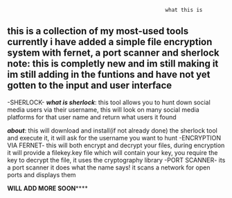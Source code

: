                                                        what this is
this is a collection of my most-used tools currently i have added a simple file encryption system with fernet, a port scanner and sherlock
note: this is completly new and im still making it im still adding in the funtions and have not yet gotten to the input and user interface
--

-SHERLOCK-
***what is sherlock***: this tool allows you to hunt down social media users via their username, this will look on many social media platforms for that user name and  return what users it found

***about***: this will download and install(if not already done) the sherlock tool and execute it, it will ask for the username you want to hunt
 -ENCRYPTION VIA FERNET-
this will both encrypt and decrypt your files, during encryption it will provide a filekey.key file which will contain your key, you require the
key to decrypt the file, it uses the cryptography library 
-PORT SCANNER-
its a port scanner it does what the name says! it scans a network for open ports and displays them

********************************************************************WILL ADD MORE SOON************************************************************************
